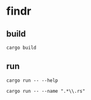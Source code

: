 # findr

## build

```shell
cargo build
```

## run

```shell
cargo run -- --help
```

```shell
cargo run -- --name ".*\\.rs"
```
